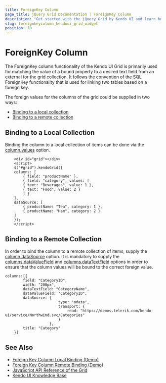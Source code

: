 ```yaml
---
title: ForeignKey Column
page_title: jQuery Grid Documentation | ForeignKey Column
description: "Get started with the jQuery Grid by Kendo UI and learn how to set up the ForeignKey column."
slug: foreignkeycolumn_kendoui_grid_widget
position: 10
---
```


# ForeignKey Column

The ForeignKey column functionality of the Kendo UI Grid is primarily used for matching the value of a bound property to a desired text field from an external for the grid collection. It follows the convention of the SQL ForeignKey functionality that is used for linking two tables based on a foreign key.

The foreign values for the columns of the grid could be supplied in two ways:

* [Binding to a local collection](#binding-to-a-local-collection)
* [Binding to a remote collection](#binding-to-a-remote-collection)

## Binding to a Local Collection

Binding the column to a local collection of items can be done via the [column.values](/api/javascript/ui/grid/configuration/columns.values) option. 

```
    <div id="grid"></div>
    <script>
    $("#grid").kendoGrid({
    columns: [
        { field: "productName" },
        { field: "category", values: [
        { text: "Beverages", value: 1 },
        { text: "Food", value: 2 }
        ] }
    ],
    dataSource: [
        { productName: "Tea", category: 1 },
        { productName: "Ham", category: 2 }
    ]
    });
    </script>
```

## Binding to a Remote Collection

In order to bind the column to a remote collection of items, supply the [column.dataSource](/api/javascript/ui/grid/configuration/columns.dataSource) option. It is mandatory to supply the [columns.dataValueField](/api/javascript/ui/grid/configuration/columns.dataValueField) and [columns.dataTextField](/api/javascript/ui/grid/configuration/columns.dataTextField) options in order to ensure that the column values will be bound to the correct foreign value. 

```
columns:[{ 
        field: "CategoryID",
        width: "200px",
        dataTextField: "CategoryName",
        dataValueField: "CategoryID",
        dataSource: {
                        type: "odata",
                        transport: {
                            read: "https://demos.telerik.com/kendo-ui/service/Northwind.svc/Categories"
                        }
                    },
        title: "Category" 
    }]
```


## See Also

* [Foreign Key Column Local Binding (Demo)](https://demos.telerik.com/kendo-ui/grid/foreignkeycolumn)
* [Foreign Key Column Remote Binding (Demo)](https://demos.telerik.com/kendo-ui/grid/foreignkeycolumnbinding)
* [JavaScript API Reference of the Grid](/api/javascript/ui/grid)
* [Kendo UI Knowledge Base](/knowledge-base)
